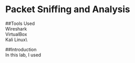 # Packet Sniffing and Analysis

##Tools Used\
Wireshark\
VirtualBox\
Kali Linux\

##Introduction\
In this lab, I used 

